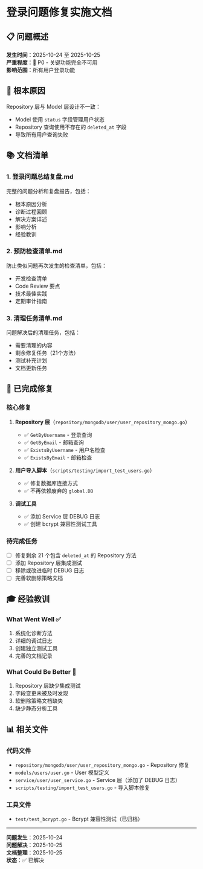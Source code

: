 # 登录问题修复实施文档

## 📋 问题概述

**发生时间**：2025-10-24 至 2025-10-25  
**严重程度**：🔴 P0 - 关键功能完全不可用  
**影响范围**：所有用户登录功能

## 🎯 根本原因

Repository 层与 Model 层设计不一致：
- Model 使用 `status` 字段管理用户状态
- Repository 查询使用不存在的 `deleted_at` 字段
- 导致所有用户查询失败

## 📚 文档清单

### 1. 登录问题总结复盘.md
完整的问题分析和复盘报告，包括：
- 根本原因分析
- 诊断过程回顾
- 解决方案详述
- 影响分析
- 经验教训

### 2. 预防检查清单.md
防止类似问题再次发生的检查清单，包括：
- 开发检查清单
- Code Review 要点
- 技术最佳实践
- 定期审计指南

### 3. 清理任务清单.md
问题解决后的清理任务，包括：
- 需要清理的内容
- 剩余修复任务（21个方法）
- 测试补充计划
- 文档更新任务

## 🔧 已完成修复

### 核心修复

1. **Repository 层**（`repository/mongodb/user/user_repository_mongo.go`）
   - ✅ `GetByUsername` - 登录查询
   - ✅ `GetByEmail` - 邮箱查询
   - ✅ `ExistsByUsername` - 用户名检查
   - ✅ `ExistsByEmail` - 邮箱检查

2. **用户导入脚本**（`scripts/testing/import_test_users.go`）
   - ✅ 修复数据库连接方式
   - ✅ 不再依赖废弃的 `global.DB`

3. **调试工具**
   - ✅ 添加 Service 层 DEBUG 日志
   - ✅ 创建 bcrypt 兼容性测试工具

### 待完成任务

- [ ] 修复剩余 21 个包含 `deleted_at` 的 Repository 方法
- [ ] 添加 Repository 层集成测试
- [ ] 移除或改进临时 DEBUG 日志
- [ ] 完善软删除策略文档

## 🎓 经验教训

### What Went Well ✅

1. 系统化诊断方法
2. 详细的调试日志
3. 创建独立测试工具
4. 完善的文档记录

### What Could Be Better 🔄

1. Repository 层缺少集成测试
2. 字段变更未被及时发现
3. 软删除策略文档缺失
4. 缺少静态分析工具

## 📊 相关文件

### 代码文件

- `repository/mongodb/user/user_repository_mongo.go` - Repository 修复
- `models/users/user.go` - User 模型定义
- `service/user/user_service.go` - Service 层（添加了 DEBUG 日志）
- `scripts/testing/import_test_users.go` - 导入脚本修复

### 工具文件

- `test/test_bcrypt.go` - Bcrypt 兼容性测试（已归档）

---

**问题发生**：2025-10-24  
**问题解决**：2025-10-25  
**文档整理**：2025-10-25  
**状态**：✅ 已解决

